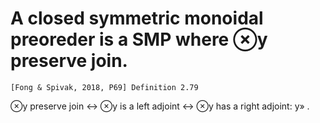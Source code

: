 # A closed symmetric monoidal preoreder is a SMP where ⊗y  preserve join.

    [Fong & Spivak, 2018, P69] Definition 2.79

⊗y preserve join ↔  ⊗y is a left adjoint ↔ ⊗y has a right adjoint: y» .

